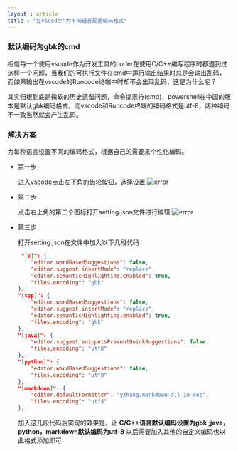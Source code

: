 ```yaml
---
layout : article
title : "在vscode中为不同语言配置编码格式"
---
```


### 默认编码为gbk的cmd

相信每一个使用vscode作为开发工具的coder在使用C/C++编写程序时都遇到过这样一个问题，当我们的可执行文件在cmd中运行输出结果时总是会输出乱码，而如果输出在vscode的Runcode终端中时却不会出现乱码，这是为什么呢？

其实归根到底是微软的历史遗留问题，命令提示符(cmd)，powershell在中国的版本是默认gbk编码格式，而vscode和Runcode终端的编码格式是utf-8，两种编码不一致当然就会产生乱码。

### 解决方案

为每种语言设置不同的编码格式，根据自己的需要来个性化编码。

* 第一步

    进入vscode点击左下角的齿轮按钮，选择设置
    ![error](https://raw.githubusercontent.com/BugLeesir/image_host01/main/blogs_img/%E5%B1%8F%E5%B9%95%E6%88%AA%E5%9B%BE%202022-11-26%20002640.png)

* 第二步

    点击右上角的第二个图标打开setting.json文件进行编辑
    ![error](https://raw.githubusercontent.com/BugLeesir/image_host01/main/blogs_img/%E5%B1%8F%E5%B9%95%E6%88%AA%E5%9B%BE%202022-11-26%20003742.png)

* 第三步

    打开setting.json在文件中加入以下几段代码

    ```json
     "[c]": {
        "editor.wordBasedSuggestions": false,
        "editor.suggest.insertMode": "replace",
        "editor.semanticHighlighting.enabled": true,
        "files.encoding": "gbk"
    },
    "[cpp]": {
        "editor.wordBasedSuggestions": false,
        "editor.suggest.insertMode": "replace",
        "editor.semanticHighlighting.enabled": true,
        "files.encoding": "gbk"
    },
    "[java]": {
        "editor.suggest.snippetsPreventQuickSuggestions": false,
        "files.encoding": "utf8"
    },
    "[python]": {
        "editor.wordBasedSuggestions": false,
        "files.encoding": "utf8"
    },
    "[markdown]": {
        "editor.defaultFormatter": "yzhang.markdown-all-in-one",
        "files.encoding": "utf8"
    },
    ```

    加入这几段代码后实现的效果是，让
    **C/C++语言默认编码设置为gbk ;java，python，markdown默认编码为utf-8** 以后需要加入其他的自定义编码也以此格式添加即可
